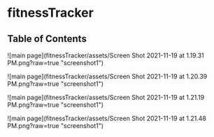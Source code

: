 # fitnessTracker

## Table of Contents

![main page](fitnessTracker/assets/Screen Shot 2021-11-19 at 1.19.31 PM.png?raw=true "screenshot1")

![main page](fitnessTracker/assets/Screen Shot 2021-11-19 at 1.20.39 PM.png?raw=true "screenshot1")

![main page](fitnessTracker/assets/Screen Shot 2021-11-19 at 1.21.19 PM.png?raw=true "screenshot1")

![main page](fitnessTracker/assets/Screen Shot 2021-11-19 at 1.21.48 PM.png?raw=true "screenshot1")
